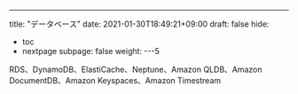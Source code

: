 ---
title: "データベース"
date: 2021-01-30T18:49:21+09:00
draft: false
hide:
- toc
- nextpage
subpage: false
weight: 
---5

RDS、DynamoDB、ElastiCache、Neptune、Amazon QLDB、Amazon DocumentDB、Amazon Keyspaces、Amazon Timestream

<!--more-->